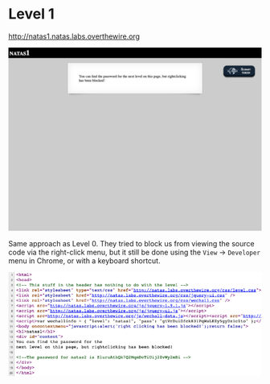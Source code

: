 # Level 1

<http://natas1.natas.labs.overthewire.org>

![](assets/natas1.png)

Same approach as Level 0. They tried to block us from viewing the source code via the right-click menu, but it still be done using the `View` → `Developer` menu in Chrome, or with a keyboard shortcut.

![](assets/natas1-solution.png)
